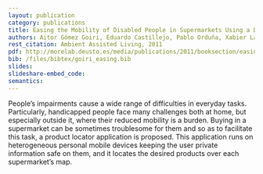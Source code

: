 ```yaml
--- 
layout: publication
category: publications
title: Easing the Mobility of Disabled People in Supermarkets Using a Distributed Solution
authors: Aitor Gómez Goiri, Eduardo Castillejo, Pablo Orduña, Xabier Laiseca, Diego López-de-Ipiña, Sergio Fínez
rest_citation: Ambient Assisted Living, 2011
pdf: http://morelab.deusto.es/media/publications/2011/booksection/easing-the-mobility-of-disabled-people-in-supermarkets-using-a-distributed-solution.pdf
bib: /files/bibtex/goiri_easing.bib
slides: 
slideshare-embed_code: 
semantics: 
--- 
```


People’s impairments cause a wide range of difficulties in everyday tasks. Particularly, handicapped people face many challenges both at home, but especially outside it, where their reduced mobility is a burden. Buying in a supermarket can be sometimes troublesome for them and so as to facilitate this task, a product locator application is proposed. This application runs on heterogeneous personal mobile devices keeping the user private information safe on them, and it locates the desired products over each supermarket’s map.
